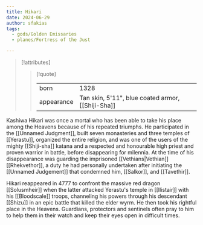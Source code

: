 ```yaml
---
title: Hikari
date: 2024-06-29
author: sfakias
tags:
  - gods/Golden Emissaries
  - planes/Fortress of the Just

---
```

> [!attributes]
> 
> > [!quote]
> >
> > | | |
> > | --- | --- |
> > | born | 1328 |
> > | appearance | Tan skin, 5'11", blue coated armor, [[Shiji-Sha]] |

Kashiwa Hikari was once a mortal who has been able to take his place among the Heavens because of his repeated triumphs. He participated in the [[Unnamed Judgment]], built seven monasteries and three temples of [[Yerastu]], organized the entire religion, and was one of the users of the mighty [[Shiji-sha]] katana and a respected and honourable high priest and proven warrior in battle, before disappearing for milennia.
At the time of his disappearance was guarding the imprisoned [[Vethians|Vethian]] [[Rhekvethor]], a duty he had personally undertaken after initiating the [[Unnamed Judgement]] that condemned him, [[Salkor]], and [[Tavethir]].

Hikari reappeared in 4777 to confront the massive red dragon [[Solusmheir]] when the latter attacked Yerastu's temple in [[Ilistair]] with his [[Bloodscale]] troops, channeling his powers through his descendant [[Shizu]] in an epic battle that killed the elder wyrm.
He then took his rightful place in the Heavens. Guardians, protectors and sentinels often pray to him to help them in their watch and keep their eyes open in difficult times.